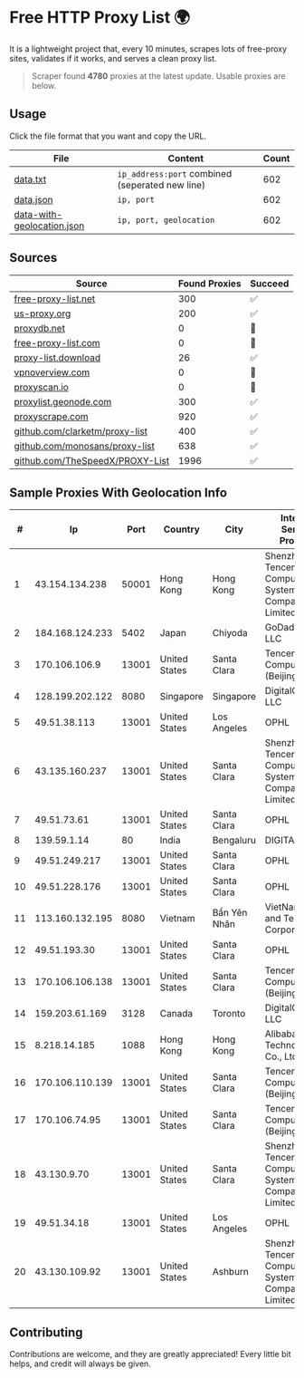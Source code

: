 
# Free HTTP Proxy List 🌍

It is a lightweight project that, every 10 minutes, scrapes lots of free-proxy sites, validates if it works, and serves a clean proxy list.


> Scraper found **4780** proxies at the latest update. Usable proxies are below.

## Usage

Click the file format that you want and copy the URL.


|File|Content|Count|
|----|-------|-----|
|[data.txt](https://raw.githubusercontent.com/themiralay/Proxy-List-World/master/data.txt)|`ip_address:port` combined (seperated new line)|602|
|[data.json](https://raw.githubusercontent.com/themiralay/Proxy-List-World/master/data.json)|`ip, port`|602|
|[data-with-geolocation.json](https://raw.githubusercontent.com/themiralay/Proxy-List-World/master/data-with-geolocation.json)|`ip, port, geolocation`|602|

## Sources

|Source|Found Proxies|Succeed|
|------|-------------|-------|
|[free-proxy-list.net](https://free-proxy-list.net)|300|✅|
|[us-proxy.org](https://www.us-proxy.org)|200|✅|
|[proxydb.net](http://proxydb.net)|0|🚫|
|[free-proxy-list.com](https://free-proxy-list.com/?page=&port=&type%5B%5D=http&type%5B%5D=https&up_time=0&search=Search)|0|🚫|
|[proxy-list.download](https://www.proxy-list.download/HTTP)|26|✅|
|[vpnoverview.com](https://vpnoverview.com/privacy/anonymous-browsing/free-proxy-servers)|0|🚫|
|[proxyscan.io](https://www.proxyscan.io)|0|🚫|
|[proxylist.geonode.com](https://proxylist.geonode.com/api/proxy-list?limit=300&page=1&sort_by=lastChecked&sort_type=desc&protocols=http,https)|300|✅|
|[proxyscrape.com](https://api.proxyscrape.com/v2/?request=displayproxies&protocol=http&timeout=10000&country=all&ssl=all&anonymity=all)|920|✅|
|[github.com/clarketm/proxy-list](https://raw.githubusercontent.com/clarketm/proxy-list/master/proxy-list-raw.txt)|400|✅|
|[github.com/monosans/proxy-list](https://raw.githubusercontent.com/monosans/proxy-list/main/proxies/http.txt)|638|✅|
|[github.com/TheSpeedX/PROXY-List](https://raw.githubusercontent.com/TheSpeedX/PROXY-List/master/http.txt)|1996|✅|


## Sample Proxies With Geolocation Info

|#|Ip|Port|Country|City|Internet Service Provider|
|-|--|----|-------|----|-------------------------|
|1|43.154.134.238|50001|Hong Kong|Hong Kong|Shenzhen Tencent Computer Systems Company Limited|
|2|184.168.124.233|5402|Japan|Chiyoda|GoDaddy.com, LLC|
|3|170.106.106.9|13001|United States|Santa Clara|Tencent Cloud Computing (Beijing) Co|
|4|128.199.202.122|8080|Singapore|Singapore|DigitalOcean, LLC|
|5|49.51.38.113|13001|United States|Los Angeles|OPHL|
|6|43.135.160.237|13001|United States|Santa Clara|Shenzhen Tencent Computer Systems Company Limited|
|7|49.51.73.61|13001|United States|Santa Clara|OPHL|
|8|139.59.1.14|80|India|Bengaluru|DIGITALOCEAN|
|9|49.51.249.217|13001|United States|Santa Clara|OPHL|
|10|49.51.228.176|13001|United States|Santa Clara|OPHL|
|11|113.160.132.195|8080|Vietnam|Bẩn Yên Nhân|VietNam Post and Telecom Corporation|
|12|49.51.193.30|13001|United States|Santa Clara|OPHL|
|13|170.106.106.138|13001|United States|Santa Clara|Tencent Cloud Computing (Beijing) Co|
|14|159.203.61.169|3128|Canada|Toronto|DigitalOcean, LLC|
|15|8.218.14.185|1088|Hong Kong|Hong Kong|Alibaba (US) Technology Co., Ltd.|
|16|170.106.110.139|13001|United States|Santa Clara|Tencent Cloud Computing (Beijing) Co|
|17|170.106.74.95|13001|United States|Santa Clara|Tencent Cloud Computing (Beijing) Co|
|18|43.130.9.70|13001|United States|Santa Clara|Shenzhen Tencent Computer Systems Company Limited|
|19|49.51.34.18|13001|United States|Los Angeles|OPHL|
|20|43.130.109.92|13001|United States|Ashburn|Shenzhen Tencent Computer Systems Company Limited|



## Contributing

Contributions are welcome, and they are greatly appreciated! Every
little bit helps, and credit will always be given.

